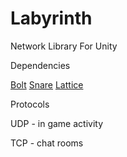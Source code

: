 # Labyrinth
Network Library For Unity

Dependencies

  [Bolt](https://github.com/maelishere/Bolt)
  [Snare](https://github.com/maelishere/Snare)
  [Lattice](https://github.com/maelishere/Lattice)

Protocols
  
  UDP - in game activity
  
  TCP - chat rooms
